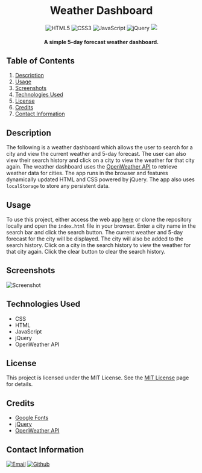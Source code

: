 <h1 align="center">
  Weather Dashboard
</h1>

<p align="center">
    <img src="https://img.shields.io/badge/HTML5-E34F26.svg?style=for-the-badge&logo=HTML5&logoColor=white" alt="HTML5">
    <img src="https://img.shields.io/badge/CSS3-1572B6.svg?style=for-the-badge&logo=CSS3&logoColor=white" alt="CSS3">
    <img src="https://img.shields.io/badge/JavaScript-F7DF1E.svg?style=for-the-badge&logo=JavaScript&logoColor=black" alt="JavaScript">
    <img src="https://img.shields.io/badge/jQuery-0769AD.svg?style=for-the-badge&logo=jQuery&logoColor=white" alt="jQuery">
    <img src="https://img.shields.io/badge/License-MIT-blue.svg?style=for-the-badge">
</p>

<h4 align="center">A simple 5-day forecast weather dashboard.</h4>

## Table of Contents
1. [Description](#description)
3. [Usage](#usage)
4. [Screenshots](#screenshots)
5. [Technologies Used](#technologies-used)
6. [License](#license)
7. [Credits](#credits)
9. [Contact Information](#contact-information)

## Description
The following is a weather dashboard which allows the user to search for a city and view the current weather and 5-day forecast. The user can also view their search history and click on a city to view the weather for that city again. The weather dashboard uses the [OpenWeather API](https://openweathermap.org/api) to retrieve weather data for cities. The app runs in the browser and features dynamically updated HTML and CSS powered by jQuery. The app also uses `localStorage` to store any persistent data.

## Usage
To use this project, either access the web app [here](https://cwchilvers.github.io/UCI-CBC-06-WeatherDashboard/) or clone the repository locally and open the `index.html` file in your browser. Enter a city name in the search bar and click the search button. The current weather and 5-day forecast for the city will be displayed. The city will also be added to the search history. Click on a city in the search history to view the weather for that city again. Click the clear button to clear the search history.

## Screenshots
![Screenshot](https://github.com/cwchilvers/UCI-CBC-06-WeatherDashboard/assets/59628271/f342e69f-b7ae-4f5d-90f1-36f7e3497931)

## Technologies Used
* CSS
* HTML
* JavaScript
* jQuery
* OpenWeather API

## License
This project is licensed under the MIT License. See the [MIT License](https://opensource.org/licenses/mit/) page for details.

## Credits
* [Google Fonts](https://fonts.google.com/)
* [jQuery](https://jquery.com/)
* [OpenWeather API](https://openweathermap.org/api)

## Contact Information
[![Email](https://img.shields.io/badge/Gmail-D14836?style=for-the-badge&logo=gmail&logoColor=white)](mailto:cwchilvers@gmail.com)
[![Github](https://img.shields.io/badge/GitHub-181717.svg?style=for-the-badge&logo=GitHub&logoColor=white)](https://github.com/cwchilvers)
